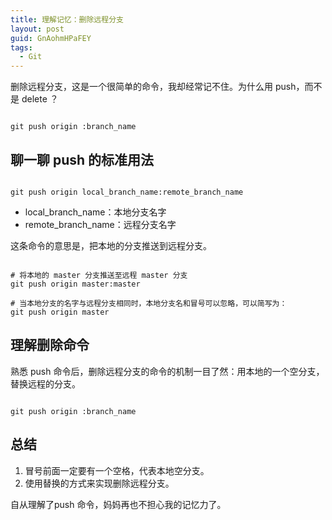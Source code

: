 ```yaml
---
title: 理解记忆：删除远程分支
layout: post
guid: GnAohmHPaFEY
tags:
  - Git
---
```


删除远程分支，这是一个很简单的命令，我却经常记不住。为什么用 push，而不是 delete ？

<pre><code>
git push origin :branch_name
</code></pre>

## 聊一聊 push 的标准用法

<pre><code>
git push origin local_branch_name:remote_branch_name
</code></pre>

* local_branch_name：本地分支名字
* remote_branch_name：远程分支名字

这条命令的意思是，把本地的分支推送到远程分支。



<pre><code>
# 将本地的 master 分支推送至远程 master 分支
git push origin master:master 

# 当本地分支的名字与远程分支相同时，本地分支名和冒号可以忽略，可以简写为：
git push origin master 
</code></pre>

## 理解删除命令

熟悉 push 命令后，删除远程分支的命令的机制一目了然：用本地的一个空分支，替换远程的分支。

<pre><code>
git push origin :branch_name
</code></pre>

## 总结

1. 冒号前面一定要有一个空格，代表本地空分支。
2. 使用替换的方式来实现删除远程分支。

自从理解了push 命令，妈妈再也不担心我的记忆力了。